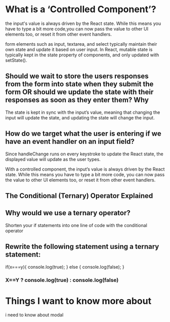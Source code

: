 
# What is a ‘Controlled Component’?

the input's value is always driven by the React state. While this means you have to type a bit more code,you can now pass the value to other UI elements too, or reset it from other event handlers.

form elements such as input, textarea, and select typically maintain their own state and update it based on user input. In React, mutable state is typically kept in the state property of components, and only updated with setState().

## Should we wait to store the users responses from the form into state when they submit the form OR should we update the state with their responses as soon as they enter them? Why

The state is kept in sync with the input’s value, meaning that changing the input will update the state, and updating the state will change the input.

## How do we target what the user is entering if we have an event handler on an input field?

Since handleChange runs on every keystroke to update the React state, the displayed value will update as the user types.

With a controlled component, the input’s value is always driven by the React state. While this means you have to type a bit more code, you can now pass the value to other UI elements too, or reset it from other event handlers.

## The Conditional (Ternary) Operator Explained

 ## Why would we use a ternary operator?

Shorten your if statements into one line of code with the conditional operator

## Rewrite the following statement using a ternary statement: 

if(x===y){
  console.log(true);
} else {
  console.log(false);
}

### X==Y ? console.log(true) : console.log(false)

# Things I want to know more about

i need to know about modal